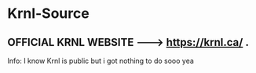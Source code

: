 # Krnl-Source
## **OFFICIAL KRNL WEBSITE ---> https://krnl.ca/ .**

Info:
I know Krnl is public but i got nothing to do sooo yea

